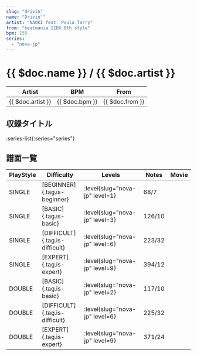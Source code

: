 ```yaml
---
slug: "drivin"
name: "Drivin'"
artist: "NAOKI feat. Paula Terry"
from: "beatmania IIDX 8th style"
bpm: 155
series:
  - "nova-jp"
---
```


# {{ $doc.name }} / {{ $doc.artist }}

|Artist|BPM|From|
|------|---|----|
|{{ $doc.artist }}|{{ $doc.bpm }}|{{ $doc.from }}|

## 収録タイトル

:series-list{:series="series"}

## 譜面一覧

|PlayStyle|Difficulty|Levels|Notes|Movie|
|---------|----------|------|-----|-----|
|SINGLE|[BEGINNER]{.tag.is-beginner}|:level{slug="nova-jp" level=1}|68/7||
|SINGLE|[BASIC]{.tag.is-basic}|:level{slug="nova-jp" level=3}|126/10||
|SINGLE|[DIFFICULT]{.tag.is-difficult}|:level{slug="nova-jp" level=6}|223/32||
|SINGLE|[EXPERT]{.tag.is-expert}|:level{slug="nova-jp" level=9}|394/12||
|DOUBLE|[BASIC]{.tag.is-basic}|:level{slug="nova-jp" level=2}|117/10||
|DOUBLE|[DIFFICULT]{.tag.is-difficult}|:level{slug="nova-jp" level=6}|225/32||
|DOUBLE|[EXPERT]{.tag.is-expert}|:level{slug="nova-jp" level=9}|371/24||
